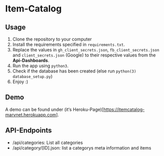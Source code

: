 # Item-Catalog
## Usage
1. Clone the repository to your computer
2. Install the requirements specified in ```requirements.txt```.
3. Replace the values in ```gh_client_secrets.json```, ```fb_client_secrets.json``` and ```client_secrets.json``` (Google) to their respective values from the **Api-Dashboards**.
4. Run the app using ```python3```.
5. Check if the database has been created (else run ```python(3) database_setup.py```)
6. Enjoy :)

## Demo
A demo can be found under (it‘s Heroku-Page)[https://itemcatalog-marvnet.herokuapp.com].

## API-Endpoints
- /api/categories: List all categories
- /api/category/[ID].json: list a categorys meta information and items